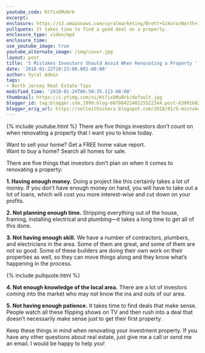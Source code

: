 ```yaml
---
youtube_code: Kt7ixUMuNrk
excerpt:
enclosure: https://s3.amazonaws.com/vyralmarketing/Brett+Sikora/North+Jersey+Real+Estate-+5+Mistakes+Investors+Should+Avoid+When+Renovating+a+Property.mp4
pullquote: It takes time to find a good deal on a property.
enclosure_type: video/mp4
enclosure_time:
use_youtube_image: true
youtube_alternate_image: /img/cover.jpg
layout: post
title: '5 Mistakes Investors Should Avoid When Renovating a Property '
date: '2018-01-22T10:23:00.002-08:00'
author: Vyral Admin
tags:
- North Jersey Real Estate Tips
modified_time: '2018-01-24T06:50:35.113-08:00'
thumbnail: https://i.ytimg.com/vi/Kt7ixUMuNrk/default.jpg
blogger_id: tag:blogger.com,1999:blog-6678842248115522344.post-6399160228865828872
blogger_orig_url: https://sellwithsikora.blogspot.com/2018/01/5-mistakes-investors-should-avoid-when.html
---
```

{% include youtube.html %}
There are five things investors don’t count on when renovating a property that I want you to know today.

Want to sell your home? Get a FREE home value report.  
Want to buy a home? Search all homes for sale.

There are five things that investors don’t plan on when it comes to renovating a property:

**1. Having enough money.** Doing a project like this certainly takes a lot of money. If you don’t have enough money on hand, you will have to take out a lot of loans, which will cost you more interest-wise and cut down on your profits.

**2. Not planning enough time.** Stripping everything out of the house, framing, installing electrical and plumbing—it takes a long time to get all of this done.

**3. Not having enough skill.** We have a number of contractors, plumbers, and electricians in the area. Some of them are great, and some of them are not so good. Some of these builders are doing their own work on their properties as well, so they can move things along and they know what’s happening in the process.

{% include pullquote.html %}

**4. Not enough knowledge of the local area.** There are a lot of investors coming into the market who may not know the ins and outs of our area.

**5. Not having enough patience.** It takes time to find deals that make sense. People watch all these flipping shows on TV and then rush into a deal that doesn’t necessarily make sense just to get their first property.

Keep these things in mind when renovating your investment property. If you have any other questions about real estate, just give me a call or send me an email. I would be happy to help you!
